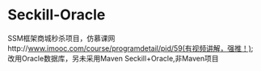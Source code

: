# Seckill-Oracle
SSM框架商城秒杀项目，仿慕课网http://www.imooc.com/course/programdetail/pid/59(有视频讲解，强推！);
改用Oracle数据库，另未采用Maven
Seckill+Oracle,非Maven项目